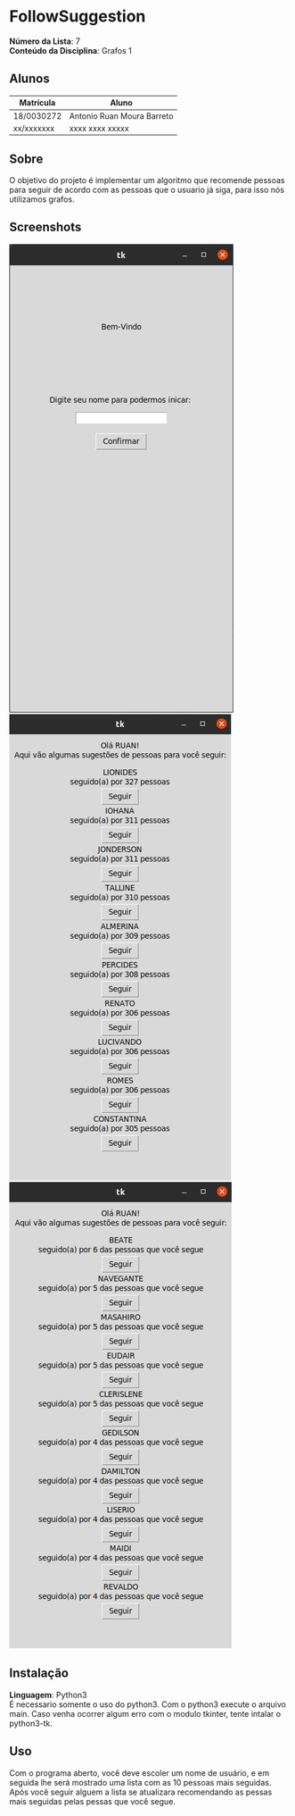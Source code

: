 # FollowSuggestion

**Número da Lista**: 7<br>
**Conteúdo da Disciplina**: Grafos 1<br>

## Alunos
|Matrícula | Aluno |
| -- | -- |
| 18/0030272  |  Antonio Ruan Moura Barreto |
| xx/xxxxxxx  |  xxxx xxxx xxxxx |

## Sobre 
O objetivo do projeto é implementar um algoritmo que recomende pessoas para seguir de acordo com as pessoas que o usuario já siga, para isso nós utilizamos grafos. 

## Screenshots
![](./assets/g1.png) 
![](./assets/g2.png)
![](./assets/g3.png)

## Instalação 
**Linguagem**: Python3<br>
É necessario somente o uso do python3. Com o python3 
execute o arquivo main. Caso venha ocorrer algum erro com o modulo tkinter, tente intalar o python3-tk.

## Uso 
Com o programa aberto, você deve escoler um nome de usuário, e em seguida lhe será mostrado uma lista com as 10 pessoas mais seguidas. Após você seguir alguem a lista se atualizara recomendando as pessas mais seguidas pelas pessas que você segue.
